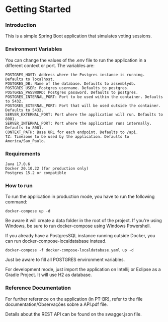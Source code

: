# Getting Started
### Introduction
This is a simple Spring Boot application that simulates voting sessions.

### Environment Variables
You can change the values of the .env file to run the application in a different context or port.
The variables are:

    POSTGRES_HOST: Address where the Postgres instance is running. Defaults to localhost.
    POSTGRES_DB: Name of the database. Defaults to assemblydb.
    POSTGRES_USER: Postgres username. Defaults to postgres.
    POSTGRES_PASSWORD: Postgres password. Defaults to postgres.
    POSTGRES_INTERNAL_PORT: Port to be used within the container. Defaults to 5432.
    POSTGRES_EXTERNAL_PORT: Port that will be used outside the container. Defaults to 5432.
    SERVER_EXTERNAL_PORT: Port where the application will run. Defaults to 8081.
    SERVER_INTERNAL_PORT: Port where the application runs internally. Defaults to 8081.
    CONTEXT_PATH: Base URL for each endpoint. Defaults to /api.
    TZ: Timezone to be used by the application. Defaults to America/Sao_Paulo.

### Requirements
    Java 17.0.6
    Docker 20.10.22 (for production only)
    Postgres 15.2 or compatible
### How to run
To run the application in production mode, you have to run the following command:
```
docker-compose up -d
```
Be aware it will create a data folder in the root of the project. If you're using Windows, be sure to run docker-compose 
using Windows Powershell.

If you already have a PostgresSQL instance running outside Docker, you can run docker-compose-localdatabase instead.
```
docker-compose -f docker-compose-localdatabase.yaml up -d
```
Just be aware to fill all POSTGRES environment variables.

For development mode, just import the application on Intellij or Eclipse as a Gradle Project.
It will use H2 as database.

### Reference Documentation
For further reference on the application (in PT-BR), refer to the file documentation/Observações sobre a API.pdf file.

Details about the REST API can be found on the swagger.json file.